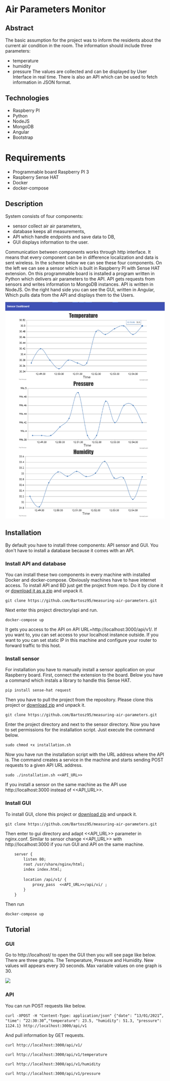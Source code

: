 # Air Parameters Monitor

## Abstract
The basic assumption for the project was to inform the residents about the current air condition in the room. The information should include three parameters:
- temperature
- humidity
- pressure
The values are collected and can be displayed by User Interface in real time. There is also an API which can be used to fetch information in JSON format.

## Technologies
- Raspberry PI
- Python
- NodeJS
- MongoDB
- Angular
- Bootstrap

# Requirements
- Programmable board Raspberry PI 3 
- Raspberry Sense HAT
- Docker
- docker-compose

## Description
System consists of four components: 
- sensor collect air air parameters, 
- database keeps all measurements, 
- API which handle endpoints and save data to DB, 
- GUI displays information to the user.

Communication between components works through http interface. It means that every component can be in difference localization and data is sent wireless.
In the scheme below we can see these four components. On the left we can see a sensor which is built in Raspberry PI with Sense HAT extension. On this programmable board is installed a program written in Python which delivers air parameters to the API. API gets requests from sensors and writes information to MongoDB instances. API is written in NodeJS. On the right hand side you can see the GUI, written in Angular, Which pulls data from the API and displays them to the Users.


![](./doc/graphs.png)

## Installation
By default you have to install three components: API sensor and GUI. You don't have to install a database because it comes with an API.

### Install API and database
You can install these two components in every machine with installed Docker and docker-compose. Obviously machines have to have internet access. To install API and BD just get the project from repo. Do it by clone it or [download it as a zip](https://github.com/Bartosz95/measuring-air-parameters/archive/refs/heads/master.zip) and unpack it.
```
git clone https://github.com/Bartosz95/measuring-air-parameters.git
```
Next enter this project directory/api and run.
```
docker-compose up
```
It gets you access to the API on API URL=http://localhost:3000/api/v1/. If you want to, you can set access to your localhost instance outside. If you want to you can set static IP in this machine and configure your router to forward traffic to this host.

### Install sensor
For installation you have to manually install a sensor application on your Raspberry board. First, connect the extension to the board.
Below you have a command which instals a library to handle this Sense HAT.
```
pip install sense-hat request
```
Then you have to pull the project from the repository. Please clone this project or [download zip](https://github.com/Bartosz95/measuring-air-parameters/archive/refs/heads/master.zip) and unpack it.
```
git clone https://github.com/Bartosz95/measuring-air-parameters.git
```
Enter the project directory and next to the sensor directory. Now you have to set permissions for the installation script. Just execute the command below.
```
sudo chmod +x installation.sh
```
Now you have run the installation script with the URL address where the API is. The command creates a service in the machine and starts sending POST requests to a given API URL address.
```
sudo ./installation.sh <<API_URL>>
```
If you install a sensor on the same machine as the API use http://localhost:3000 instead of <<API_URL>>.

### Install GUI
To install GUI, clone this project or [download zip](https://github.com/Bartosz95/measuring-air-parameters/archive/refs/heads/master.zip) and unpack it.
```
git clone https://github.com/Bartosz95/measuring-air-parameters.git
```
Then enter to gui directory and adapt <<API_URL>> parameter in nginx.conf. Similar to sensor change <<API_URL>> with http://localhost:3000 if you run GUI and API on the same machine. 

```
    server {
        listen 80;
        root /usr/share/nginx/html;
        index index.html;

        location /api/v1/ {
            proxy_pass  <<API_URL>>/api/vi/ ;
        }
    }
```

Then run

```
docker-compose up
```

## Tutorial

### GUI
Go to http://localhost/ to open the GUI then you will see page like below. There are three graphs. The Temperature, Pressure and Humidity. New values will appears every 30 seconds. Max variable values on one graph is 30.

![](./doc/diagram.png)

### API

You can run POST requests like below.
```
curl -XPOST -H "Content-Type: application/json" {"date": “13/01/2021”, "time": “22:30:30”,"temperature": 23.5, "humidity": 51.3, "pressure": 1124.1} http://localhost:3000/api/v1
```
And pull information by GET requests. 
```
curl http://localhost:3000/api/v1/
```
```
curl http://localhost:3000/api/v1/temperature
```
```
curl http://localhost:3000/api/v1/humidity
```
```
curl http://localhost:3000/api/v1/pressure
```
